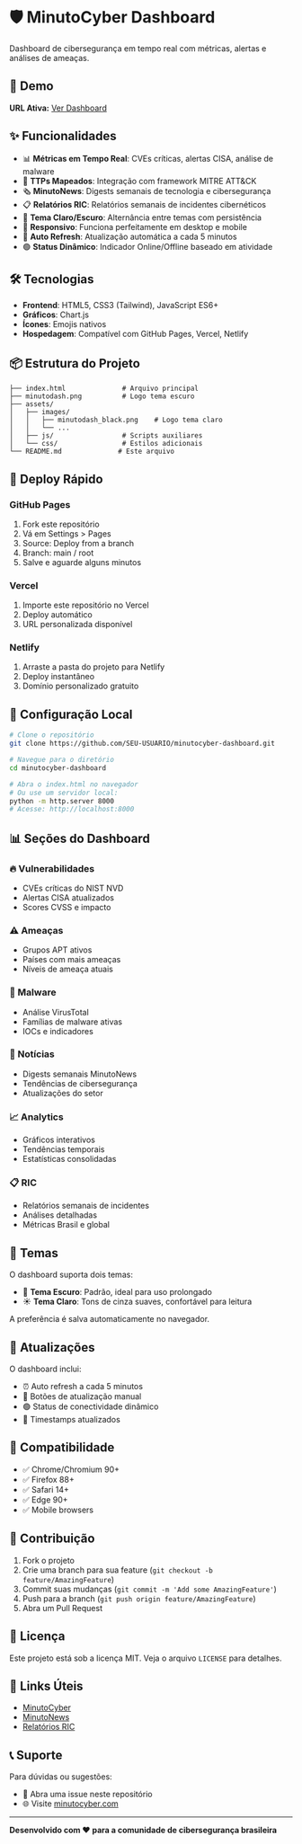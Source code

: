 # 🛡️ MinutoCyber Dashboard

Dashboard de cibersegurança em tempo real com métricas, alertas e análises de ameaças.

## 🚀 Demo

**URL Ativa:** [Ver Dashboard](https://dashboard-yaehsr.manus.space/)

## ✨ Funcionalidades

- 📊 **Métricas em Tempo Real**: CVEs críticas, alertas CISA, análise de malware
- 🎯 **TTPs Mapeados**: Integração com framework MITRE ATT&CK
- 🗞️ **MinutoNews**: Digests semanais de tecnologia e cibersegurança
- 📋 **Relatórios RIC**: Relatórios semanais de incidentes cibernéticos
- 🌙 **Tema Claro/Escuro**: Alternância entre temas com persistência
- 📱 **Responsivo**: Funciona perfeitamente em desktop e mobile
- 🔄 **Auto Refresh**: Atualização automática a cada 5 minutos
- 🟢 **Status Dinâmico**: Indicador Online/Offline baseado em atividade

## 🛠️ Tecnologias

- **Frontend**: HTML5, CSS3 (Tailwind), JavaScript ES6+
- **Gráficos**: Chart.js
- **Ícones**: Emojis nativos
- **Hospedagem**: Compatível com GitHub Pages, Vercel, Netlify

## 📦 Estrutura do Projeto

```
├── index.html              # Arquivo principal
├── minutodash.png          # Logo tema escuro
├── assets/
│   ├── images/
│   │   ├── minutodash_black.png    # Logo tema claro
│   │   └── ...
│   ├── js/                 # Scripts auxiliares
│   └── css/                # Estilos adicionais
└── README.md              # Este arquivo
```

## 🚀 Deploy Rápido

### GitHub Pages
1. Fork este repositório
2. Vá em Settings > Pages
3. Source: Deploy from a branch
4. Branch: main / root
5. Salve e aguarde alguns minutos

### Vercel
1. Importe este repositório no Vercel
2. Deploy automático
3. URL personalizada disponível

### Netlify
1. Arraste a pasta do projeto para Netlify
2. Deploy instantâneo
3. Domínio personalizado gratuito

## 🔧 Configuração Local

```bash
# Clone o repositório
git clone https://github.com/SEU-USUARIO/minutocyber-dashboard.git

# Navegue para o diretório
cd minutocyber-dashboard

# Abra o index.html no navegador
# Ou use um servidor local:
python -m http.server 8000
# Acesse: http://localhost:8000
```

## 📊 Seções do Dashboard

### 🔥 Vulnerabilidades
- CVEs críticas do NIST NVD
- Alertas CISA atualizados
- Scores CVSS e impacto

### ⚠️ Ameaças
- Grupos APT ativos
- Países com mais ameaças
- Níveis de ameaça atuais

### 🦠 Malware
- Análise VirusTotal
- Famílias de malware ativas
- IOCs e indicadores

### 📰 Notícias
- Digests semanais MinutoNews
- Tendências de cibersegurança
- Atualizações do setor

### 📈 Analytics
- Gráficos interativos
- Tendências temporais
- Estatísticas consolidadas

### 📋 RIC
- Relatórios semanais de incidentes
- Análises detalhadas
- Métricas Brasil e global

## 🎨 Temas

O dashboard suporta dois temas:

- 🌙 **Tema Escuro**: Padrão, ideal para uso prolongado
- ☀️ **Tema Claro**: Tons de cinza suaves, confortável para leitura

A preferência é salva automaticamente no navegador.

## 🔄 Atualizações

O dashboard inclui:
- ⏰ Auto refresh a cada 5 minutos
- 🔄 Botões de atualização manual
- 🟢 Status de conectividade dinâmico
- 📅 Timestamps atualizados

## 📱 Compatibilidade

- ✅ Chrome/Chromium 90+
- ✅ Firefox 88+
- ✅ Safari 14+
- ✅ Edge 90+
- ✅ Mobile browsers

## 🤝 Contribuição

1. Fork o projeto
2. Crie uma branch para sua feature (`git checkout -b feature/AmazingFeature`)
3. Commit suas mudanças (`git commit -m 'Add some AmazingFeature'`)
4. Push para a branch (`git push origin feature/AmazingFeature`)
5. Abra um Pull Request

## 📄 Licença

Este projeto está sob a licença MIT. Veja o arquivo `LICENSE` para detalhes.

## 🔗 Links Úteis

- [MinutoCyber](https://minutocyber.com/)
- [MinutoNews](https://news.minutocyber.com/)
- [Relatórios RIC](https://minutocyber.com/ric)

## 📞 Suporte

Para dúvidas ou sugestões:
- 📧 Abra uma issue neste repositório
- 🌐 Visite [minutocyber.com](https://minutocyber.com/)

---

**Desenvolvido com ❤️ para a comunidade de cibersegurança brasileira**
